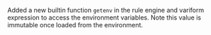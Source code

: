 Added a new builtin function `getenv` in the rule engine and variform expression to access the environment variables.
Note this value is immutable once loaded from the environment.
